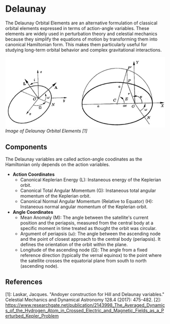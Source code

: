# Delaunay

The Delaunay Orbital Elements are an alternative formulation of classical orbital elements expressed in terms of action-angle variables. These elements are widely used in perturbation theory and celestial mechanics because they simplify the equations of motion by transforming them into canonical Hamiltonian form. This makes them particularly useful for studying long-term orbital behavior and complex gravitational interactions.

![image](../assets/delaunay.jpg)
*Image of Delaunay Orbital Elements [1]*

## Components

The Delaunay variables are called action-angle coodinates as the Hamiltonian only depends on the action variables.

* **Action Coordinates**
    * Canonical Keplerian Energy (L): Instaneous energy of the Keplerian orbit.
    * Canonical Total Angular Momentum (G): Instaneous total angular momentum of the Keplerian orbit.
    * Canonical Normal Angular Momentum (Relative to Equator) (H): Instaneous normal angular momentum of the Keplerian orbit.
* **Angle Coordinates**
    * Mean Anomaly (M): The angle between the satellite's current position and the periapsis, measured from the central body at a specific moment in time treated as thought the orbit was circular.
    * Argument of periapsis (ω): The angle between the ascending node and the point of closest approach to the central body (periapsis). It defines the orientation of the orbit within the plane.
    * Longitude of the ascending node (Ω): The angle from a fixed reference direction (typically the vernal equinox) to the point where the satellite crosses the equatorial plane from south to north (ascending node).

## References
[1]: Laskar, Jacques. "Andoyer construction for Hill and Delaunay variables." Celestial Mechanics and Dynamical Astronomy 128.4 (2017): 475-482.
[2]: https://www.researchgate.net/publication/2143998_The_Averaged_Dynamics_of_the_Hydrogen_Atom_in_Crossed_Electric_and_Magnetic_Fields_as_a_Perturbed_Kepler_Problem
